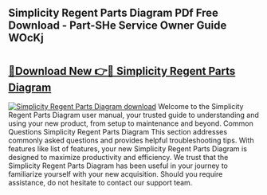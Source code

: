 ## Simplicity Regent Parts Diagram PDf Free Download - Part-SHe Service Owner Guide WOcKj

# <h2><a href="http://dfp6b8.blite.top/?on=Simplicity+Regent+Parts+Diagram">🔗Download New 👉🔴 Simplicity Regent Parts Diagram</a></h2>

[![Simplicity Regent Parts Diagram download](https://i.imgur.com/lujVjoI.png)](http://dfp6b8.blite.top/?on=Simplicity+Regent+Parts+Diagram)
Welcome to the Simplicity Regent Parts Diagram user manual, your trusted guide to understanding and using your new product, from setup to maintenance and beyond. Common Questions Simplicity Regent Parts Diagram This section addresses commonly asked questions and provides helpful troubleshooting tips. With features like list of features, your new Simplicity Regent Parts Diagram is designed to maximize productivity and efficiency. We trust that the Simplicity Regent Parts Diagram has been useful in your journey to familiarize yourself with your new acquisition. Should you require assistance, do not hesitate to contact our support team.
